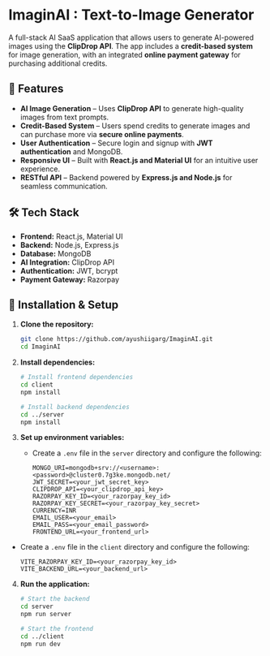 
# ImaginAI : Text-to-Image Generator

A full-stack AI SaaS application that allows users to generate AI-powered images using the **ClipDrop API**. The app includes a **credit-based system** for image generation, with an integrated **online payment gateway** for purchasing additional credits.  

## 🚀 Features  
- **AI Image Generation** – Uses **ClipDrop API** to generate high-quality images from text prompts.  
- **Credit-Based System** – Users spend credits to generate images and can purchase more via **secure online payments**.  
- **User Authentication** – Secure login and signup with **JWT authentication** and MongoDB.  
- **Responsive UI** – Built with **React.js and Material UI** for an intuitive user experience.  
- **RESTful API** – Backend powered by **Express.js and Node.js** for seamless communication.  

## 🛠 Tech Stack  
- **Frontend:** React.js, Material UI  
- **Backend:** Node.js, Express.js  
- **Database:** MongoDB  
- **AI Integration:** ClipDrop API  
- **Authentication:** JWT, bcrypt  
- **Payment Gateway:** Razorpay

## 📌 Installation & Setup  

1. **Clone the repository:**  
   ```sh
   git clone https://github.com/ayushiigarg/ImaginAI.git
   cd ImaginAI
   ```

2. **Install dependencies:**  
   ```sh
   # Install frontend dependencies  
   cd client  
   npm install  

   # Install backend dependencies  
   cd ../server  
   npm install  
   ```

3. **Set up environment variables:**  
   - Create a `.env` file in the `server` directory and configure the following:  
     ```env
     MONGO_URI=mongodb+srv://<username>:<password>@cluster0.7g3ke.mongodb.net/
     JWT_SECRET=<your_jwt_secret_key>
     CLIPDROP_API=<your_clipdrop_api_key>
     RAZORPAY_KEY_ID=<your_razorpay_key_id>
     RAZORPAY_KEY_SECRET=<your_razorpay_key_secret>
     CURRENCY=INR
     EMAIL_USER=<your_email>
     EMAIL_PASS=<your_email_password>
     FRONTEND_URL=<your_frontend_url>
     ```
 - Create a `.env` file in the `client` directory and configure the following:  
     ```env
     VITE_RAZORPAY_KEY_ID=<your_razorpay_key_id>
     VITE_BACKEND_URL=<your_backend_url>
     ```
4. **Run the application:**  
   ```sh
   # Start the backend  
   cd server  
   npm run server

   # Start the frontend  
   cd ../client  
   npm run dev
   ```

